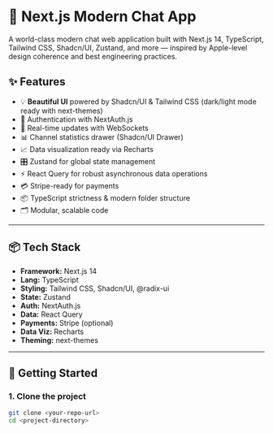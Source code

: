 # 💬 Next.js Modern Chat App

A world-class modern chat web application built with Next.js 14, TypeScript, Tailwind CSS, Shadcn/UI, Zustand, and more — inspired by Apple-level design coherence and best engineering practices.

## ✨ Features

- 💡 **Beautiful UI** powered by Shadcn/UI & Tailwind CSS (dark/light mode ready with next-themes)
- 🔐 Authentication with NextAuth.js
- 🚦 Real-time updates with WebSockets
- 📊 Channel statistics drawer (Shadcn/UI Drawer)
- 📈 Data visualization ready via Recharts
- 🎛️ Zustand for global state management
- ⚡ React Query for robust asynchronous data operations
- 💳 Stripe-ready for payments
- 📦 TypeScript strictness & modern folder structure
- 🗂️ Modular, scalable code

---

## 📦 Tech Stack

- **Framework:** Next.js 14
- **Lang:** TypeScript
- **Styling:** Tailwind CSS, Shadcn/UI, @radix-ui
- **State:** Zustand
- **Auth:** NextAuth.js
- **Data:** React Query
- **Payments:** Stripe (optional)
- **Data Viz:** Recharts
- **Theming:** next-themes

---

## 🚀 Getting Started

### 1. **Clone the project**
```bash
git clone <your-repo-url>
cd <project-directory>
